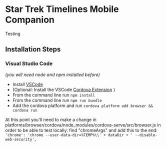 # Star Trek Timelines Mobile Companion

Testing

## Installation Steps

### Visual Studio Code
*(you will need node and npm installed before)*
- Install [VSCode](https://code.visualstudio.com/)
- (Optional: Install the VSCode [Cordova Extension](https://marketplace.visualstudio.com/items?itemName=vsmobile.cordova-tools) )
- From the command line run `npm install`
- From the command line run `npm run bundle`
- Add the cordova platform and run `cordova platform add browser && cordova run`

At this point you'll need to make a change in platforms/browser/cordova/node_modules/cordova-serve/src/browser.js in order to be able to test locally: find "chromeArgs" and add this to the end: `'chrome': 'chrome --user-data-dir=%TEMP%\\' + dataDir + ' --disable-web-security',`
